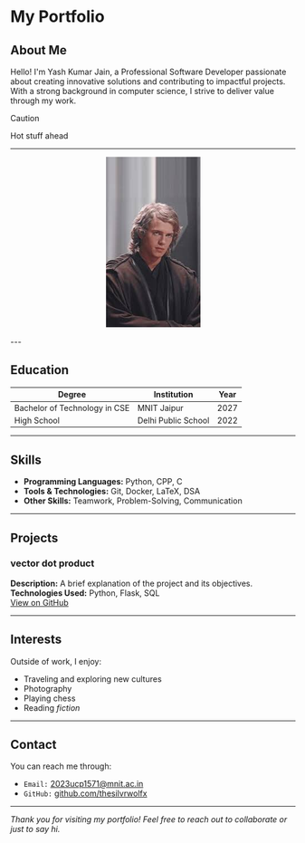 # My Portfolio

## About Me
Hello! I'm Yash Kumar Jain, a Professional Software Developer passionate about creating innovative solutions and contributing to impactful projects. With a strong background in computer science, I strive to deliver value through my work.

>[!caution]
>Hot stuff ahead
---


<p align = "center"><img src = "ani.jpeg"></p>
---

## Education

| Degree             | Institution              | Year       |
|--------------------|--------------------------|------------|
| Bachelor of Technology in CSE | MNIT Jaipur | 2027    |
| High School | Delhi Public School           | 2022    |

---

## Skills
- **Programming Languages:** Python, CPP, C 
- **Tools & Technologies:** Git, Docker, LaTeX, DSA
- **Other Skills:** Teamwork, Problem-Solving, Communication

---

## Projects

### vector dot product
**Description:** A brief explanation of the project and its objectives.  
**Technologies Used:** Python, Flask, SQL  
[View on GitHub](https://github.com/thesilvrwolfx/silvr-repo)

---

## Interests
Outside of work, I enjoy:  
- Traveling and exploring new cultures  
- Photography  
- Playing chess  
- Reading _fiction_

---

## Contact
You can reach me through:  
- `Email:` [2023ucp1571@mnit.ac.in](mailto:2023ucp1571@mnit.ac.in) 
- `GitHub:` [github.com/thesilvrwolfx](https://github.com/thesilvrwolfx)

---

*Thank you for visiting my portfolio! Feel free to reach out to collaborate or just to say hi.*
